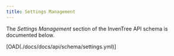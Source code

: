 ```yaml
---
title: Settings Management
---
```


The *Settings Management* section of the InvenTree API schema is documented below.

[OAD(./docs/docs/api/schema/settings.yml)]
